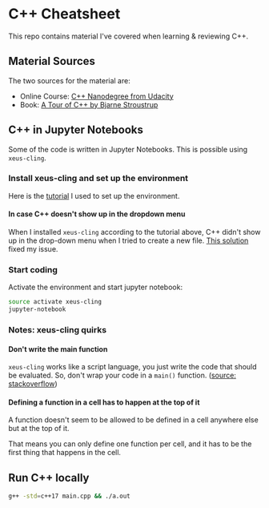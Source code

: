 # C++ Cheatsheet
This repo contains material I've covered when learning & reviewing C++. 

## Material Sources
The two sources for the material are:
* Online Course: [C++ Nanodegree from Udacity](https://www.udacity.com/course/c-plus-plus-nanodegree--nd213)
* Book: [A Tour of C++ by Bjarne Stroustrup](https://www.amazon.com/Tour-2nd-Depth-Bjarne-Stroustrup/dp/0134997832)

## C++ in Jupyter Notebooks
Some of the code is written in Jupyter Notebooks. This is possible using `xeus-cling`. 

### Install xeus-cling and set up the environment
Here is the [tutorial](https://www.learnopencv.com/xeus-cling-run-c-code-in-jupyter-notebook/) I used to set up the environment.

#### In case C++ doesn't show up in the dropdown menu
When I installed `xeus-cling` according to the tutorial above, C++ didn't show up in the drop-down menu when I tried to create a new file. [This solution](https://github.com/jupyter-xeus/xeus-cling/issues/217) fixed my issue.

### Start coding
Activate the environment and start jupyter notebook:
```bash
source activate xeus-cling
jupyter-notebook
```

### Notes: xeus-cling quirks 
#### Don't write the main function
`xeus-cling` works like a script language, you just write the code that should be evaluated. So, don't wrap your code in a `main()` function. ([source: stackoverflow](https://stackoverflow.com/questions/62751544/jupyter-notebook-error-for-c-kernelcling))

#### Defining a function in a cell has to happen at the top of it
A function doesn't seem to be allowed to be defined in a cell anywhere else but at the top of it.

That means you can only define one function per cell, and it has to be the first thing that happens in the cell.

## Run C++ locally
```bash
g++ -std=c++17 main.cpp && ./a.out
```
